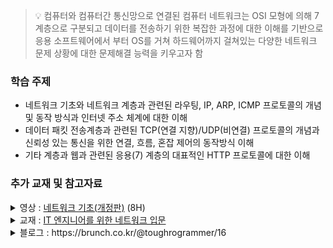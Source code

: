 > :bulb: 컴퓨터와 컴퓨터간 통신망으로 연결된 컴퓨터 네트워크는 OSI 모형에 의해 7계층으로 구분되고 데이터를 전송하기 위한 복잡한 과정에 대한 이해를 기반으로 응용 소프트웨어에서 부터 OS를 거쳐 하드웨어까지 걸쳐있는 다양한 네트워크 문제 상황에 대한 문제해결 능력을 키우고자 함

### 학습 주제

- 네트워크 기초와 네트워크 계층과 관련된 라우팅, IP, ARP, ICMP 프로토콜의 개념 및 동작 방식과 인터넷 주소 체계에 대한 이해
- 데이터 패킷 전송계층과 관련된 TCP(연결 지향)/UDP(비연결) 프로토콜의 개념과 신뢰성 있는 통신을 위한 연결, 흐름, 혼잡 제어의 동작방식 이해
- 기타 계층과 웹과 관련된 응용(7) 계층의 대표적인 HTTP 프로토콜에 대한 이해

### 추가 교재 및 참고자료

<details>
<summary>영상 : <a href="https://www.youtube.com/playlist?list=PL0d8NnikouEWcF1jJueLdjRIC4HsUlULi">네트워크 기초(개정판)</a> (8H)</summary>

- 네트워크에 대한 계층별 프로토콜에 대한 쉬운 설명과 PPT 에니메이션으로 동작 흐름을 쉽게 이해할 수 있게 설명합니다.
</details>

<details>
<summary>교재 : <a href="http://www.kyobobook.co.kr/product/detailViewKor.laf?ejkGb=KOR&mallGb=KOR&barcode=9791165213183">IT 엔지니어를 위한 네트워크 입문</a></summary>

- 네트워크가 생소한 개발자와 서버 엔지니어에게 네트워크 기초를 쌓는 데 도움이 되고 클라우드 데브옵스 시대에 필요한 가상화 기술까지 그림으로 이해하기 쉽게 풀었음
</details>

<details>
<summary>블로그 : https://brunch.co.kr/@toughrogrammer/16 </summary>

- 컴퓨터 통신과 네트워크
- 네트워크 용어: 노드, 호스트, 링크, 홉, 경로, 프로토콜
- 연결 지향 프로토콜과 비연결 프로토콜
- 전송계층(4)
  - TCP 프로토콜
  - Multiplexing/Demultiplexing
  - 신뢰성 있는 통신
  - 연결 제어
  - 흐름 제어와 혼잡 제어
  - UDP 프로토콜
 - 네트워크 계층(3)
  - 데이터그램
  - 인터넷 프로토콜(IP)
  - 서브넷
  - 호스트 주소와 주소 블록 획득
  - NAT
  - ICMP
  - 라우팅 알고리즘- 다익스트라 최단 경로 알고리즘
 - 데이터 링크 계층과 물리 계층(2,1)
 - 세션, 표현, 응용계층(5,6,7)
</details>